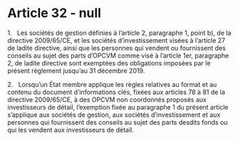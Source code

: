 # Article 32 - null


1.   Les sociétés de gestion définies à l’article 2, paragraphe 1, point b), de la directive 2009/65/CE, et les sociétés d’investissement visées à l’article 27 de ladite directive, ainsi que les personnes qui vendent ou fournissent des conseils au sujet des parts d’OPCVM comme visé à l’article 1er, paragraphe 2, de ladite directive sont exemptées des obligations imposées par le présent règlement jusqu’au 31 décembre 2019.

2.   Lorsqu’un État membre applique les règles relatives au format et au contenu du document d’informations clés, fixées aux articles 78 à 81 de la directive 2009/65/CE, à des OPCVM non coordonnés proposés aux investisseurs de détail, l’exemption fixée au paragraphe 1 du présent article s’applique aux sociétés de gestion, aux sociétés d’investissement et aux personnes qui fournissent des conseils au sujet des parts desdits fonds ou qui les vendent aux investisseurs de détail.
